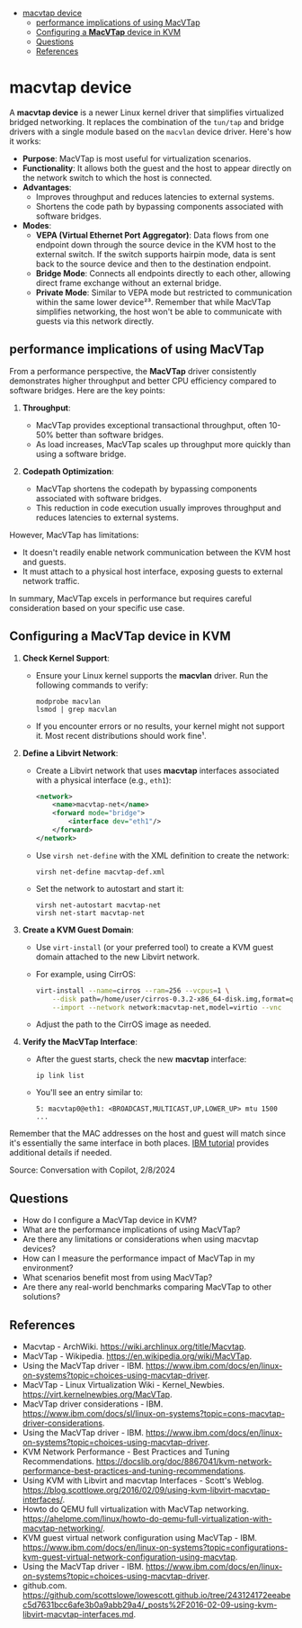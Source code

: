 - [macvtap device](#macvtap-device)
  - [performance implications of using MacVTap](#performance-implications-of-using-macvtap)
  - [Configuring a **MacVTap** device in KVM](#configuring-a-macvtap-device-in-kvm)
  - [Questions](#questions)
  - [References](#references)

# macvtap device

A **macvtap device** is a newer Linux kernel driver that simplifies virtualized bridged networking. It replaces the combination of the `tun/tap` and bridge drivers with a single module based on the `macvlan` device driver. Here's how it works:

- **Purpose**: MacVTap is most useful for virtualization scenarios.
- **Functionality**: It allows both the guest and the host to appear directly on the network switch to which the host is connected.
- **Advantages**:
  - Improves throughput and reduces latencies to external systems.
  - Shortens the code path by bypassing components associated with software bridges.
- **Modes**:
  - **VEPA (Virtual Ethernet Port Aggregator)**: Data flows from one endpoint down through the source device in the KVM host to the external switch. If the switch supports hairpin mode, data is sent back to the source device and then to the destination endpoint.
  - **Bridge Mode**: Connects all endpoints directly to each other, allowing direct frame exchange without an external bridge.
  - **Private Mode**: Similar to VEPA mode but restricted to communication within the same lower device²³.
Remember that while MacVTap simplifies networking, the host won't be able to communicate with guests via this network directly.

## performance implications of using MacVTap

From a performance perspective, the **MacVTap** driver consistently demonstrates higher throughput and better CPU efficiency compared to software bridges. Here are the key points:

1. **Throughput**:
   - MacVTap provides exceptional transactional throughput, often 10-50% better than software bridges.
   - As load increases, MacVTap scales up throughput more quickly than using a software bridge.

2. **Codepath Optimization**:
   - MacVTap shortens the codepath by bypassing components associated with software bridges.
   - This reduction in code execution usually improves throughput and reduces latencies to external systems.

However, MacVTap has limitations:

- It doesn't readily enable network communication between the KVM host and guests.
- It must attach to a physical host interface, exposing guests to external network traffic.

In summary, MacVTap excels in performance but requires careful consideration based on your specific use case.

## Configuring a **MacVTap** device in KVM

1. **Check Kernel Support**:
   - Ensure your Linux kernel supports the **macvlan** driver. Run the following commands to verify:

     ```
     modprobe macvlan
     lsmod | grep macvlan
     ```

   - If you encounter errors or no results, your kernel might not support it. Most recent distributions should work fine¹.

2. **Define a Libvirt Network**:
   - Create a Libvirt network that uses **macvtap** interfaces associated with a physical interface (e.g., `eth1`):

     ```xml
     <network>
         <name>macvtap-net</name>
         <forward mode="bridge">
             <interface dev="eth1"/>
         </forward>
     </network>
     ```

   - Use `virsh net-define` with the XML definition to create the network:

     ```
     virsh net-define macvtap-def.xml
     ```

   - Set the network to autostart and start it:

     ```
     virsh net-autostart macvtap-net
     virsh net-start macvtap-net
     ```

3. **Create a KVM Guest Domain**:
   - Use `virt-install` (or your preferred tool) to create a KVM guest domain attached to the new Libvirt network.
   - For example, using CirrOS:

     ```bash
     virt-install --name=cirros --ram=256 --vcpus=1 \
         --disk path=/home/user/cirros-0.3.2-x86_64-disk.img,format=qcow2 \
         --import --network network:macvtap-net,model=virtio --vnc
     ```

   - Adjust the path to the CirrOS image as needed.

4. **Verify the MacVTap Interface**:
   - After the guest starts, check the new **macvtap** interface:

     ```
     ip link list
     ```

   - You'll see an entry similar to:

     ```
     5: macvtap0@eth1: <BROADCAST,MULTICAST,UP,LOWER_UP> mtu 1500 ...
     ```

Remember that the MAC addresses on the host and guest will match since it's essentially the same interface in both places.
[IBM tutorial](https://www.ibm.com/docs/en/linux-on-systems?topic=configurations-kvm-guest-virtual-network-configuration-using-macvtap) provides additional details if needed.

Source: Conversation with Copilot, 2/8/2024

## Questions

- How do I configure a MacVTap device in KVM?
- What are the performance implications of using MacVTap?
- Are there any limitations or considerations when using macvtap devices?
- How can I measure the performance impact of MacVTap in my environment?
- What scenarios benefit most from using MacVTap?
- Are there any real-world benchmarks comparing MacVTap to other solutions?


## References

- Macvtap - ArchWiki. <https://wiki.archlinux.org/title/Macvtap>.
- MacVTap - Wikipedia. <https://en.wikipedia.org/wiki/MacVTap>.
- Using the MacVTap driver - IBM. <https://www.ibm.com/docs/en/linux-on-systems?topic=choices-using-macvtap-driver>.
- MacVTap - Linux Virtualization Wiki - Kernel_Newbies. <https://virt.kernelnewbies.org/MacVTap>.
- MacVTap driver considerations - IBM. <https://www.ibm.com/docs/sl/linux-on-systems?topic=cons-macvtap-driver-considerations>.
- Using the MacVTap driver - IBM. <https://www.ibm.com/docs/en/linux-on-systems?topic=choices-using-macvtap-driver>.
- KVM Network Performance - Best Practices and Tuning Recommendations. <https://docslib.org/doc/8867041/kvm-network-performance-best-practices-and-tuning-recommendations>.
- Using KVM with Libvirt and macvtap Interfaces - Scott's Weblog. <https://blog.scottlowe.org/2016/02/09/using-kvm-libvirt-macvtap-interfaces/>.
- Howto do QEMU full virtualization with MacVTap networking. <https://ahelpme.com/linux/howto-do-qemu-full-virtualization-with-macvtap-networking/>.
- KVM guest virtual network configuration using MacVTap - IBM. <https://www.ibm.com/docs/en/linux-on-systems?topic=configurations-kvm-guest-virtual-network-configuration-using-macvtap>.
- Using the MacVTap driver - IBM. <https://www.ibm.com/docs/en/linux-on-systems?topic=choices-using-macvtap-driver>.
- github.com. <https://github.com/scottslowe/lowescott.github.io/tree/243124172eeabec5d7631bcc6afe3b0a9abb29a4/_posts%2F2016-02-09-using-kvm-libvirt-macvtap-interfaces.md>.
